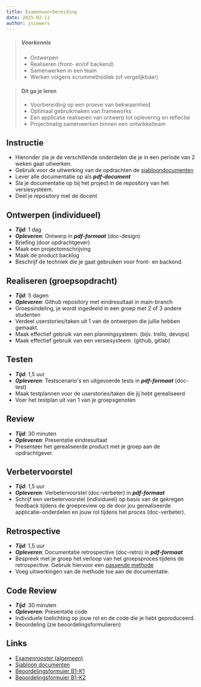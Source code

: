 ```yaml
---
title: Examenvoorbereiding
date: 2025-02-11
author: jsiewers
---
```


> ##### Voorkennis
> * Ontwerpen
> * Realiseren (front- en/of backend)
> * Samenwerken in een team
> * Werken volgens scrummethodiek (of vergelijkbaar)

> #### Dit ga je leren
> * Voorbereiding op een proeve van bekwaamheid
> * Optimaal gebruikmaken van frameworks
> * Een applicatie realiseren van ontwerp tot oplevering en reflectie
> * Projectmatig samenwerken binnen een ontwikkelteam

## Instructie
* Hieronder zie je de verschillende onderdelen die je in een periode van 2 weken gaat uitwerken.
* Gebruik voor de uitwerking van de opdrachten de [sjabloondocumenten](https://static.edutorial.nl/examen/sjablonen.zip)
* Lever alle documentatie op als ***pdf-document***
* Sla je documentatie op bij het project in de repository van het versiesysteem.
* Deel je repository met de docent

## Ontwerpen (individueel)  
  
* ***Tijd***: 1 dag
* ***Opleveren***: Ontwerp in ***pdf-formaat*** (doc-design)
* Briefing (door opdrachtgever)
* Maak een projectomschrijving
* Maak de product backlog
* Beschrijf de techniek die je gaat gebruiken voor front- en backend.

## Realiseren (groepsopdracht)
* ***Tijd***: 5 dagen
* ***Opleveren***: Github repository met eindresultaat in main-branch
* Groepsindeling, je wordt ingedeeld in een groep met 2 of 3 andere studenten
* Verdeel userstories/taken uit 1 van de ontwerpen die jullie hebben gemaakt.
* Maak effectief gebruik van een planningsysteem. (bijv. trello, devops)
* Maak effectief gebruik van een versiesysteem. (github, gitlab)

## Testen
* ***Tijd***: 1,5 uur
* ***Opleveren***: Testscenario's en uitgevoerde tests in ***pdf-formaat*** (doc-test)
* Maak testplannen voor de userstories/taken die jij hebt gerealiseerd
* Voer het testplan uit van 1 van je groepsgenoten

## Review
* ***Tijd***: 30 minuten
* ***Opleveren***: Presentatie eindresultaat
* Presenteer het gerealiseerde product met je groep aan de opdrachtgever.

## Verbetervoorstel
* ***Tijd***: 1,5 uur
* ***Opleveren***: Verbetervoorstel (doc-verbeter) in ***pdf-formaat*** 
* Schrijf een verbetervoorstel (individueel) op basis van de gekregen feedback tijdens de groepreview op de door jou gerealiseerde applicatie-onderdelen en jouw rol tijdens het proces (doc-verbeter).

## Retrospective
* ***Tijd***: 1,5 uur
* ***Opleveren***: Documentatie retrospective (doc-retro) in ***pdf-formaat*** 
* Bespreek met je groep het verloop van het groepsproces tijdens de retrospective. Gebruik hiervoor een [passende methode](https://www.edutorial.nl/projecten/retrospective/) 
* Voeg uitwerkingen van de methode toe aan de documentatie.

## Code Review
* ***Tijd***: 30 minuten
* ***Opleveren***: Presentatie code
* Individuele toelichting op jouw rol en de code die je hebt geproduceerd.
* Beoordeling (zie beoordelingsformulieren) 

## Links
* [Examenrooster (algemeen)](https://static.edutorial.nl/examen/examenrooster-algemeen.xlsx)
* [Sjabloon documenten](https://static.edutorial.nl/examen/sjablonen.zip)
* [Beoordelingsformuier B1-K1](https://static.edutorial.nl/examen/Beoordelingsformulier-SD_SD20_B1-K1.xlsm)
* [Beoordelingsformuier B1-K2](https://static.edutorial.nl/examen/Beoordelingsformulier-SD_SD20_B1-K2.xlsm)